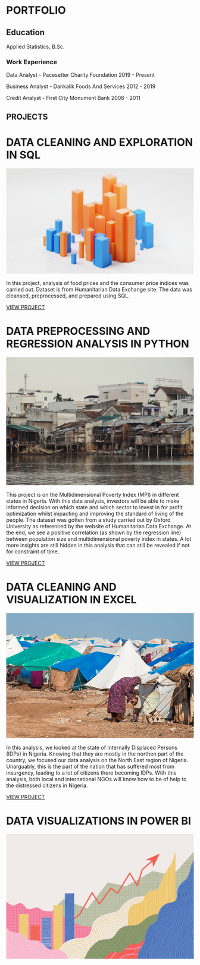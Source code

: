 # PORTFOLIO

## Education
Applied Statistics, B.Sc.

### Work Experience
Data Analyst - Pacesetter Charity Foundation   2019 - Present

Business Analyst - Dankalik Foods And Services   2012 - 2019

Credit Analyst - First City Monument Bank     2008 - 2011







## PROJECTS



# DATA CLEANING AND EXPLORATION IN SQL
![](/images/sql.jpg)

In this project, analysis of food prices and the consumer price indices was carried out. Dataset is from Humanitarian Data Exchange site. The data was cleansed, preprocessed, and prepared using SQL.

[VIEW PROJECT](https://github.com/festclax/Data-Analysis/blob/main/SQL/SQLProject.sql)




# DATA PREPROCESSING AND REGRESSION ANALYSIS IN PYTHON
![](/images/mpi.jpg)

This project is on the Multidimensional Poverty Index (MPI) in different states in Nigeria. With this data analysis, investors will be able to make informed decision on which state and which sector to invest in for profit optimization whilst impacting and improving the standard of living of the people. The dataset was gotten from a study carried out by Oxford University as referenced by the website of Humanitarian Data Exchange. At the end, we see a positive correlation (as shown by the regression line) between population size and multidimensional poverty index in states. A lot more insights are still hidden in this analysis that can still be revealed if not for constraint of time.

[VIEW PROJECT](https://github.com/festclax/Data-Analysis/blob/main/Python/project1.ipynb)



# DATA CLEANING AND VISUALIZATION IN EXCEL
![](/images/idp.jpg)

In this analysis, we looked at the state of Internally Displaced Persons (IDPs) in Nigeria. Knowing that they are mostly in the northen part of the country, we focused our data analysis on the North East region of Nigeria. Unarguably, this is the part of the nation that has suffered most from insurgency, leading to a lot of citizens there becoming IDPs. With this analysis, both local and international NGOs will know how to be of help to the distressed citizens in Nigeria.

[VIEW PROJECT](https://www.canva.com/design/DAFuOSLYW-4/B8he8DONOBHv7R0ig4woXQ/edit?ui=eyJHIjp7fX0)



# DATA VISUALIZATIONS IN POWER BI
![](/images/abc.jpg)
